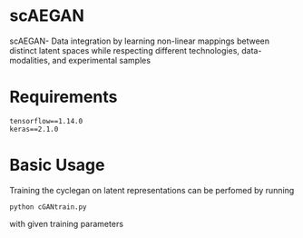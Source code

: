 # scAEGAN
scAEGAN- Data integration by learning non-linear mappings between distinct latent spaces while respecting different technologies, data-modalities, and experimental samples

# Requirements
```
tensorflow==1.14.0
keras==2.1.0
```

# Basic Usage
Training the cyclegan on latent representations can be perfomed by running

```
python cGANtrain.py
```

with given training parameters
